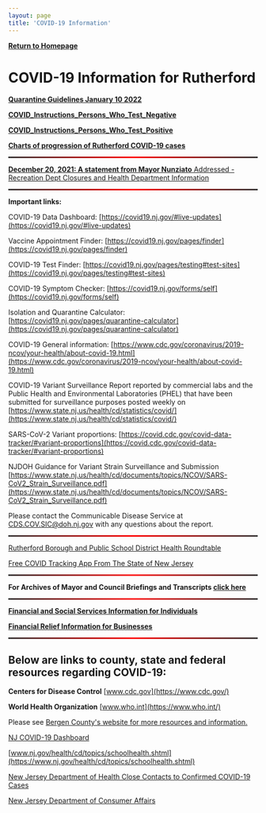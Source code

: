 ```yaml
---
layout: page
title: 'COVID-19 Information'
---
```


<style>
  hr {
    background: red;
    background-image: linear-gradient(to right, #333, red, #333);
    border: 0;
    height: 3px;
    width: 100%;
  }
</style>

[**Return to Homepage**](/)


# COVID-19 Information for Rutherford

[**Quarantine Guidelines January 10 2022**](https://storage.googleapis.com/static.rutherford-nj.com/covid/Quarantine%20Timeframes_01102220221001%20(1).pdf)

[**COVID_Instructions_Persons_Who_Test_Negative**](https://storage.googleapis.com/static.rutherford-nj.com/covid/COVID_Instructions_Persons_Who_Test_Negative.pdf)

[**COVID_Instructions_Persons_Who_Test_Positive**](https://storage.googleapis.com/static.rutherford-nj.com/covid/COVID_Instructions_Persons_Who_Test_Positive.pdf)

[**Charts of progression of Rutherford COVID-19 cases**](charts/)

---

[**December 20, 2021: A statement from Mayor Nunziato** Addressed - Recreation Dept Closures and Health Department Information](https://storage.googleapis.com/static.rutherford-nj.com/covid/December%2020%202021%20(1).pdf)

---

**Important links:** 

COVID-19 Data Dashboard: [https://covid19.nj.gov/#live-updates](https://covid19.nj.gov/#live-updates)

Vaccine Appointment Finder: [https://covid19.nj.gov/pages/finder](https://covid19.nj.gov/pages/finder)

COVID-19 Test Finder: [https://covid19.nj.gov/pages/testing#test-sites](https://covid19.nj.gov/pages/testing#test-sites)

COVID-19 Symptom Checker: [https://covid19.nj.gov/forms/self](https://covid19.nj.gov/forms/self)

Isolation and Quarantine Calculator: [https://covid19.nj.gov/pages/quarantine-calculator](https://covid19.nj.gov/pages/quarantine-calculator)

COVID-19 General information: [https://www.cdc.gov/coronavirus/2019-ncov/your-health/about-covid-19.html](https://www.cdc.gov/coronavirus/2019-ncov/your-health/about-covid-19.html)

COVID-19 Variant Surveillance Report reported by commercial labs and the Public Health and Environmental Laboratories (PHEL) that have been submitted for surveillance purposes posted weekly on [https://www.state.nj.us/health/cd/statistics/covid/](https://www.state.nj.us/health/cd/statistics/covid/)

SARS-CoV-2 Variant proportions: [https://covid.cdc.gov/covid-data-tracker/#variant-proportions](https://covid.cdc.gov/covid-data-tracker/#variant-proportions)

NJDOH Guidance for Variant Strain Surveillance and Submission [https://www.state.nj.us/health/cd/documents/topics/NCOV/SARS-CoV2_Strain_Surveillance.pdf](https://www.state.nj.us/health/cd/documents/topics/NCOV/SARS-CoV2_Strain_Surveillance.pdf)

Please contact the Communicable Disease Service at CDS.COV.SIC@doh.nj.gov with any questions about the report.

---

[Rutherford Borough and Public School District Health Roundtable](https://youtu.be/vNacE-qW64w)

[Free COVID Tracking App From The State of New Jersey](https://covid19.nj.gov/pages/app)

---

**For Archives of Mayor and Council Briefings and Transcripts [click here](archives/)**

---

[**Financial and Social Services Information for Individuals**](financial-info-individuals/)

[**Financial Relief Information for Businesses**](business-information/)

---


## Below are links to county, state and federal resources regarding COVID-19:


**Centers for Disease Control** [www.cdc.gov](https://www.cdc.gov/)

**World Health Organization** [www.who.int](https://www.who.int/)

Please see [Bergen County's website for more resources and information.](https://www.co.bergen.nj.us/health-promotion/2019-novel-corona-virus) 

[NJ COVID-19 Dashboard](https://www.nj.gov/health/cd/topics/covid2019_dashboard.shtml)

[www.nj.gov/health/cd/topics/schoolhealth.shtml](https://www.nj.gov/health/cd/topics/schoolhealth.shtml)

[New Jersey Department of Health Close Contacts to Confirmed COVID-19 Cases](https://storage.googleapis.com/static.rutherford-nj.com/covid/FAQs_For_Close_Contacts_and_People_Being_Tested_3_15_20.108128.pdf)

[New Jersey Department of Consumer Affairs](https://www.njconsumeraffairs.gov/COVID19/Pages/default.aspx)



